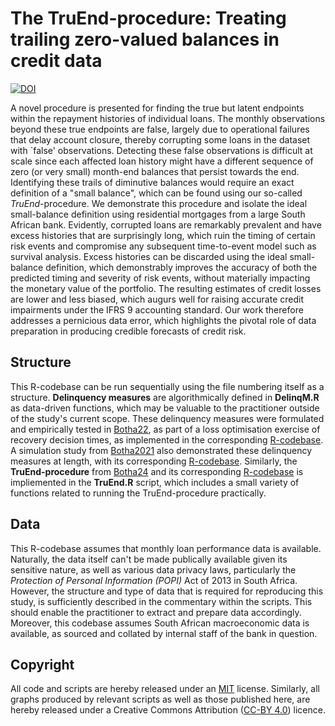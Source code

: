 # The TruEnd-procedure: Treating trailing zero-valued balances in credit data
 [![DOI](https://zenodo.org/badge/695033824.svg)](https://zenodo.org/doi/10.5281/zenodo.10908342)

A novel procedure is presented for finding the true but latent endpoints within the repayment histories of individual loans. The monthly observations beyond these true endpoints are false, largely due to operational failures that delay account closure, thereby corrupting some loans in the dataset with `false' observations. Detecting these false observations is difficult at scale since each affected loan history might have a different sequence of zero (or very small) month-end balances that persist towards the end. Identifying these trails of diminutive balances would require an exact definition of a "small balance", which can be found using our so-called _TruEnd_-procedure. We demonstrate this procedure and isolate the ideal small-balance definition using residential mortgages from a large South African bank. Evidently, corrupted loans are remarkably prevalent and have excess histories that are surprisingly long, which ruin the timing of certain risk events and compromise any subsequent time-to-event model such as survival analysis. Excess histories can be discarded using the ideal small-balance definition, which demonstrably improves the accuracy of both the predicted timing and severity of risk events, without materially impacting the monetary value of the portfolio. The resulting estimates of credit losses are lower and less biased, which augurs well for raising accurate credit impairments under the IFRS 9 accounting standard. Our work therefore addresses a pernicious data error, which highlights the pivotal role of data preparation in producing credible forecasts of credit risk.

## Structure
This R-codebase can be run sequentially using the file numbering itself as a structure. **Delinquency measures** are algorithmically defined in **DelinqM.R** as data-driven functions, which may be valuable to the practitioner outside of the study's current scope. These delinquency measures were formulated and empirically tested in [Botha22](https://www.researchgate.net/publication/358329458_The_loss_optimization_of_loan_recovery_decision_times_using_forecast_cashflows), as part of a loss optimisation exercise of recovery decision times, as implemented in the corresponding [R-codebase](https://github.com/arnobotha/The-loss-optimisation-of-loan-recovery-decision-times-using-forecast-cash-flows). A simulation study from [Botha2021](https://www.researchgate.net/publication/350169758_Simulation-based_optimisation_of_the_timing_of_loan_recovery_across_different_portfolios) also demonstrated these delinquency measures at length, with its corresponding [R-codebase](https://github.com/arnobotha/Simulation-based-optimisation-of-the-timing-of-loan-recovery-across-different-portfolios). Similarly, the **TruEnd-procedure** from [Botha24](https://www.researchgate.net/publication/380214432_The_TruEnd-procedure_Treating_trailing_zero-valued_balances_in_credit_data) and its corresponding [R-codebase](https://github.com/arnobotha/TruEnd-Procedure)  is impliemented in the **TruEnd.R** script, which includes a small variety of functions related to running the TruEnd-procedure practically.

## Data
This R-codebase assumes that monthly loan performance data is available. Naturally, the data itself can't be made publically available given its sensitive nature, as well as various data privacy laws, particularly the _Protection of Personal Information (POPI)_ Act of 2013 in South Africa. However, the structure and type of data that is required for reproducing this study, is sufficiently described in the commentary within the scripts. This should enable the practitioner to extract and prepare data accordingly. Moreover, this codebase assumes South African macroeconomic data is available, as sourced and collated by internal staff of the bank in question.

## Copyright
All code and scripts are hereby released under an [MIT](https://opensource.org/licenses/MIT) license. Similarly, all graphs produced by relevant scripts as well as those published here, are hereby released under a Creative Commons Attribution ([CC-BY 4.0](https://creativecommons.org/licenses/by/4.0/)) licence.
